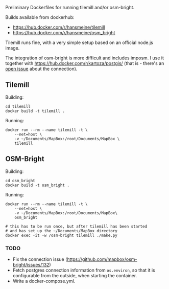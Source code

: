 Preliminary Dockerfiles for running tilemill and/or osm-bright.

Builds available from dockerhub:
* https://hub.docker.com/r/hansmeine/tilemill
* https://hub.docker.com/r/hansmeine/osm_bright

Tilemill runs fine, with a very simple setup based on an official node.js image.

The integration of osm-bright is more difficult and includes imposm.
I use it together with https://hub.docker.com/r/kartoza/postgis/
(that is - there's an [open issue](https://github.com/mapbox/osm-bright/issues/132) about the connection).

## Tilemill

Building:

    cd tilemill
    docker build -t tilemill .

Running:

    docker run --rm --name tilemill -t \
        --net=host \
	    -v ~/Documents/MapBox:/root/Documents/MapBox \
	    tilemill

## OSM-Bright

Building:

    cd osm_bright
    docker build -t osm_bright .

Running:

    docker run --rm --name tilemill -t \
        --net=host \
	    -v ~/Documents/MapBox:/root/Documents/MapBox\
        osm_bright
	
	# this has to be run once, but after tilemill has been started
	# and has set up the ~/Documents/MapBox directory
    docker exec -it -w /osm-bright tilemill ./make.py

### TODO

* Fix the connection issue (https://github.com/mapbox/osm-bright/issues/132)
* Fetch postgres connection information from `os.environ`, so that it is configurable from the outside, when starting the container.
* Write a docker-compose.yml.

